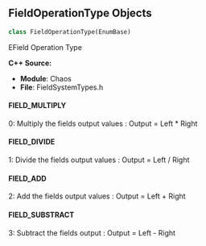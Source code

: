 ## FieldOperationType Objects

```python
class FieldOperationType(EnumBase)
```

EField Operation Type

**C++ Source:**

- **Module**: Chaos
- **File**: FieldSystemTypes.h

<a id="unreal.FieldOperationType.FIELD_MULTIPLY"></a>

#### FIELD_MULTIPLY

0: Multiply the fields output values : Output = Left * Right

<a id="unreal.FieldOperationType.FIELD_DIVIDE"></a>

#### FIELD_DIVIDE

1: Divide the fields output values : Output = Left / Right

<a id="unreal.FieldOperationType.FIELD_ADD"></a>

#### FIELD_ADD

2: Add the fields output values : Output = Left + Right

<a id="unreal.FieldOperationType.FIELD_SUBSTRACT"></a>

#### FIELD_SUBSTRACT

3: Subtract the fields output : Output = Left - Right

<a id="unreal.FieldCullingOperationType"></a>